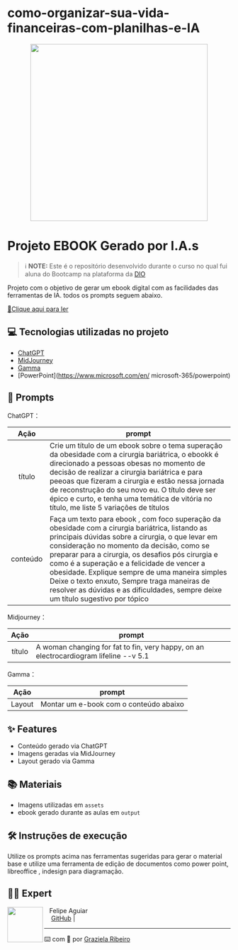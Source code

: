 # como-organizar-sua-vida-financeiras-com-planilhas-e-IA
<p align="center">
<img 
    src="./assets/cover.png"
    width="400"  
/>
</p>

# Projeto EBOOK Gerado por I.A.s


 > ℹ️ **NOTE:** Este é o repositório desenvolvido durante o curso no qual fui aluna do Bootcamp na plataforma da [DIO](https://dio.me)

Projeto com o objetivo de gerar um ebook digital com as facilidades das ferramentas de IA. todos os prompts
seguem abaixo.

<a href="https://github.com/grazi1007/prompts-recipe-to-create-a-ebook/blob/main/output/ebook%20-%20css%20jedi%20output.pdf" title="View PDF now"> 📕Clique aqui para ler</a>

## 💻 Tecnologias utilizadas no projeto

- [ChatGPT](https://chat.openai.com/) 
- [MidJourney](https://www.midjourney.com/app/)
- [Gamma](https://www.https://gamma.app/pt-br)
- [PowerPoint](https://www.microsoft.com/en/
microsoft-365/powerpoint)

## 🧠 Prompts


ChatGPT：

|   Ação   | prompt                                                                                                                                                                                                                                                                         |
| :------: | ------------------------------------------------------------------------------------------------------------------------------------------------------------------------------------------------------------------------------------------------------------------------------ |
|  título  | Crie um título de um ebook sobre o tema superação da obesidade com a cirurgia bariátrica, o ebookk é direcionado a pessoas obesas no momento de decisão de realizar a cirurgia bariátrica e para peeoas que fizeram a cirurgia e estão nessa jornada de reconstrução do seu novo eu. O título deve ser épico e curto, e tenha uma temática de vitória no título, me liste 5 variações de títulos                                                        |
| conteúdo | Faça um texto para ebook , com foco superação da obesidade com a cirurgia bariátrica, listando as principais dúvidas sobre a cirurgia, o que levar em consideração no momento da decisão, como se preparar para a cirurgia, os desafios pós cirurgia e como é a superação e a felicidade de vencer a obesidade. Explique sempre de uma maneira simples Deixe o texto enxuto, Sempre traga maneiras de resolver as dúvidas e as dificuldades, sempre deixe um título sugestivo por tópico |


Midjourney：

|  Ação  | prompt                                                                                 |
| :----: | -------------------------------------------------------------------------------------- |
| título | A woman changing for fat to fin, very happy, on an electrocardiogram lifeline --v 5.1 |


Gamma：

|  Ação  | prompt                                                                                 |
| :----: | -------------------------------------------------------------------------------------- |
| Layout | Montar um e-book com o conteúdo abaixo |


## ✨ Features

- Conteúdo gerado via ChatGPT
- Imagens geradas via MidJourney
- Layout gerado via Gamma

## 📚 Materiais

- Imagens utilizadas em `assets`
- ebook gerado durante as aulas em `output`

## 🛠️ Instruções de execução

Utilize os prompts acima nas ferramentas sugeridas para gerar o material base e utilize uma ferramenta de edição de documentos como power point, libreoffice , indesign para diagramação.

## 👨‍💻 Expert

<p>
    <img 
      align=left 
      margin=10 
      width=80 
      src="https://avatars.githubusercontent.com/u/37452836?v=4"
    <p>&nbsp&nbsp&nbspFelipe Aguiar<br>
    &nbsp&nbsp&nbsp
    <a href="https://github.com/grazi1007">
    GitHub</a>&nbsp;|&nbsp;
   
---

⌨️ com 💜 por [Graziela Ribeiro](https://github.com/grazi1007)

